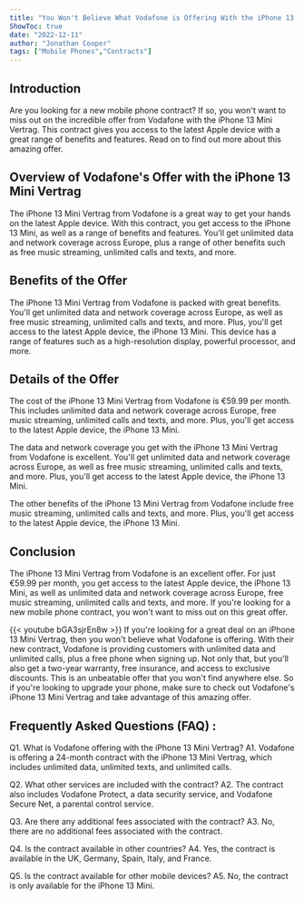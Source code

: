 ```yaml
---
title: "You Won't Believe What Vodafone is Offering With the iPhone 13 Mini Vertrag!"
ShowToc: true 
date: "2022-12-11"
author: "Jonathan Cooper" 
tags: ["Mobile Phones","Contracts"]
---
```

## Introduction 
Are you looking for a new mobile phone contract? If so, you won't want to miss out on the incredible offer from Vodafone with the iPhone 13 Mini Vertrag. This contract gives you access to the latest Apple device with a great range of benefits and features. Read on to find out more about this amazing offer.

## Overview of Vodafone's Offer with the iPhone 13 Mini Vertrag
The iPhone 13 Mini Vertrag from Vodafone is a great way to get your hands on the latest Apple device. With this contract, you get access to the iPhone 13 Mini, as well as a range of benefits and features. You'll get unlimited data and network coverage across Europe, plus a range of other benefits such as free music streaming, unlimited calls and texts, and more.

## Benefits of the Offer
The iPhone 13 Mini Vertrag from Vodafone is packed with great benefits. You'll get unlimited data and network coverage across Europe, as well as free music streaming, unlimited calls and texts, and more. Plus, you'll get access to the latest Apple device, the iPhone 13 Mini. This device has a range of features such as a high-resolution display, powerful processor, and more.

## Details of the Offer
The cost of the iPhone 13 Mini Vertrag from Vodafone is €59.99 per month. This includes unlimited data and network coverage across Europe, free music streaming, unlimited calls and texts, and more. Plus, you'll get access to the latest Apple device, the iPhone 13 Mini.

The data and network coverage you get with the iPhone 13 Mini Vertrag from Vodafone is excellent. You'll get unlimited data and network coverage across Europe, as well as free music streaming, unlimited calls and texts, and more. Plus, you'll get access to the latest Apple device, the iPhone 13 Mini.

The other benefits of the iPhone 13 Mini Vertrag from Vodafone include free music streaming, unlimited calls and texts, and more. Plus, you'll get access to the latest Apple device, the iPhone 13 Mini.

## Conclusion
The iPhone 13 Mini Vertrag from Vodafone is an excellent offer. For just €59.99 per month, you get access to the latest Apple device, the iPhone 13 Mini, as well as unlimited data and network coverage across Europe, free music streaming, unlimited calls and texts, and more. If you're looking for a new mobile phone contract, you won't want to miss out on this great offer.

{{< youtube bGA3sjrEn8w >}} 
If you're looking for a great deal on an iPhone 13 Mini Vertrag, then you won't believe what Vodafone is offering. With their new contract, Vodafone is providing customers with unlimited data and unlimited calls, plus a free phone when signing up. Not only that, but you'll also get a two-year warranty, free insurance, and access to exclusive discounts. This is an unbeatable offer that you won't find anywhere else. So if you're looking to upgrade your phone, make sure to check out Vodafone's iPhone 13 Mini Vertrag and take advantage of this amazing offer.

## Frequently Asked Questions (FAQ) :
Q1. What is Vodafone offering with the iPhone 13 Mini Vertrag?
A1. Vodafone is offering a 24-month contract with the iPhone 13 Mini Vertrag, which includes unlimited data, unlimited texts, and unlimited calls.

Q2. What other services are included with the contract?
A2. The contract also includes Vodafone Protect, a data security service, and Vodafone Secure Net, a parental control service.

Q3. Are there any additional fees associated with the contract?
A3. No, there are no additional fees associated with the contract.

Q4. Is the contract available in other countries?
A4. Yes, the contract is available in the UK, Germany, Spain, Italy, and France.

Q5. Is the contract available for other mobile devices?
A5. No, the contract is only available for the iPhone 13 Mini.


